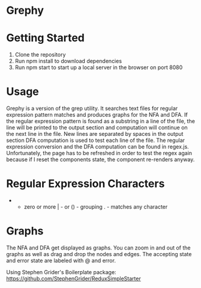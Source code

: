 # Grephy

# Getting Started
1. Clone the repository
2. Run npm install to download dependencies
3. Run npm start to start up a local server in the browser on port 8080

# Usage
Grephy is a version of the grep utility. It searches text files for regular expression pattern matches and produces graphs for the NFA and DFA. If the regular expression pattern is found as a substring in a line of the file, the line will be printed to the output section and computation will continue on the next line in the file. New lines are separated by spaces in the output section DFA computation is used to test each line of the file. The regular expression conversion and the DFA computation can be found in regex.js. Unfortunately, the page has to be refreshed in order to test the regex again because if I reset the components state, the component re-renders anyway.

# Regular Expression Characters
* - zero or more
| - or
() - grouping
. - matches any character

# Graphs
The NFA and DFA get displayed as graphs. You can zoom in and out of the graphs as well as drag and drop the nodes and edges. The accepting state and error state are labeled with @ and error.

Using Stephen Grider's Boilerplate package: https://github.com/StephenGrider/ReduxSimpleStarter


